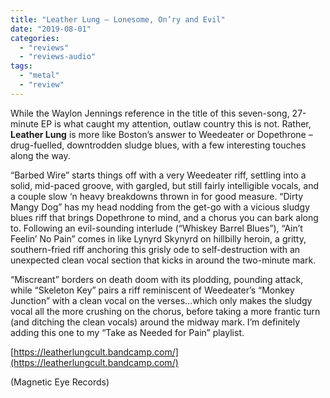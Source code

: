 ```yaml
---
title: "Leather Lung – Lonesome, On’ry and Evil"
date: "2019-08-01"
categories: 
  - "reviews"
  - "reviews-audio"
tags: 
  - "metal"
  - "review"
---
```


While the Waylon Jennings reference in the title of this seven-song, 27-minute EP is what caught my attention, outlaw country this is not. Rather, **Leather Lung** is more like Boston’s answer to Weedeater or Dopethrone – drug-fuelled, downtrodden sludge blues, with a few interesting touches along the way.

“Barbed Wire” starts things off with a very Weedeater riff, settling into a solid, mid-paced groove, with gargled, but still fairly intelligible vocals, and a couple slow ‘n heavy breakdowns thrown in for good measure. “Dirty Mangy Dog” has my head nodding from the get-go with a vicious sludgy blues riff that brings Dopethrone to mind, and a chorus you can bark along to. Following an evil-sounding interlude (“Whiskey Barrel Blues”), “Ain’t Feelin’ No Pain” comes in like Lynyrd Skynyrd on hillbilly heroin, a gritty, southern-fried riff anchoring this grisly ode to self-destruction with an unexpected clean vocal section that kicks in around the two-minute mark.

“Miscreant” borders on death doom with its plodding, pounding attack, while “Skeleton Key” pairs a riff reminiscent of Weedeater’s “Monkey Junction” with a clean vocal on the verses…which only makes the sludgy vocal all the more crushing on the chorus, before taking a more frantic turn (and ditching the clean vocals) around the midway mark. I’m definitely adding this one to my “Take as Needed for Pain” playlist.

[https://leatherlungcult.bandcamp.com/](https://leatherlungcult.bandcamp.com/)

(Magnetic Eye Records)

